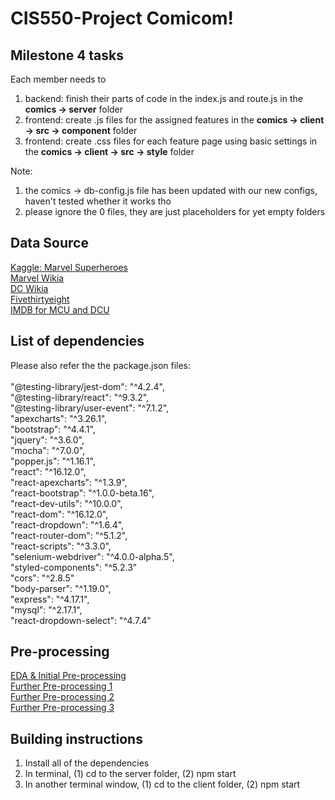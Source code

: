 # CIS550-Project Comicom!

## Milestone 4 tasks
Each member needs to
1. backend: finish their parts of code in the index.js and route.js in the **comics -> server** folder
2. frontend: create .js files for the assigned features in the **comics -> client -> src -> component** folder
3. frontend: create .css files for each feature page using basic settings in the **comics -> client -> src -> style** folder

Note:
1. the comics -> db-config.js file has been updated with our new configs, haven't tested whether it works tho
2. please ignore the 0 files, they are just placeholders for yet empty folders

## Data Source
[Kaggle: Marvel Superheroes](https://www.kaggle.com/dannielr/marvel-superheroes?select=comics.csv&fbclid=IwAR14jh0cRV1knD8Q5lk4ViDtkL20UXJ7TNHdQVqU_Knw12cwqUdD04io8v0)<br>
[Marvel Wikia](https://marvel.fandom.com/wiki/Marvel_Database)<br>
[DC Wikia](https://dc.fandom.com/wiki/DC_Comics_Database)<br>
[Fivethirtyeight](https://github.com/fivethirtyeight/data/tree/master/comic-characters)<br>
[IMDB for MCU and DCU](https://www.imdb.com/interfaces/?fbclid=IwAR1svB-l6jj7L_NZf3QUUCEn1WLbQcpYKAwMHq91Si0jAq1qBJ437g5BOhU)<br>

## List of dependencies
Please also refer the the package.json files:  <br>
 <br>
"@testing-library/jest-dom": "^4.2.4", <br>
"@testing-library/react": "^9.3.2", <br>
"@testing-library/user-event": "^7.1.2", <br>
"apexcharts": "^3.26.1", <br>
"bootstrap": "^4.4.1", <br>
"jquery": "^3.6.0", <br>
"mocha": "^7.0.0", <br>
"popper.js": "^1.16.1", <br>
"react": "^16.12.0", <br>
"react-apexcharts": "^1.3.9", <br>
"react-bootstrap": "^1.0.0-beta.16", <br>
"react-dev-utils": "^10.0.0", <br>
"react-dom": "^16.12.0", <br>
"react-dropdown": "^1.6.4", <br>
"react-router-dom": "^5.1.2", <br>
"react-scripts": "^3.3.0", <br>
"selenium-webdriver": "^4.0.0-alpha.5", <br>
"styled-components": "^5.2.3" <br>
"cors": "^2.8.5" <br>
"body-parser": "^1.19.0", <br>
"express": "^4.17.1", <br>
"mysql": "^2.17.1", <br>
"react-dropdown-select": "^4.7.4" <br>

## Pre-processing
[EDA & Initial Pre-processing](https://colab.research.google.com/drive/1CUe3k_cWW1AkJBg8-gdsn3UAv_t9_Y6g?usp=sharing) <br>
[Further Pre-processing 1](https://colab.research.google.com/drive/1CUe3k_cWW1AkJBg8-gdsn3UAv_t9_Y6g?usp=sharing) <br>
[Further Pre-processing 2](https://colab.research.google.com/drive/1QEmuSmW4e3T3RQbZBU6eBgVaqkUvAl70?usp=sharing) <br>
[Further Pre-processing 3](https://colab.research.google.com/drive/1dgktDv_9Z6OLJfn6mHueUWXZHfm2JTZN?usp=sharing) <br>

## Building instructions
1. Install all of the dependencies
2. In terminal, (1) cd to the server folder, (2) npm start
3. In another terminal window, (1) cd to the client folder, (2) npm start

